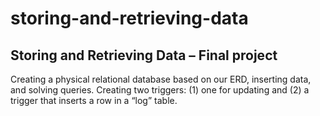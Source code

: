 # storing-and-retrieving-data
## Storing and Retrieving Data – Final project
Creating a physical relational database based on our ERD, inserting data, and solving queries. 
Creating two triggers: (1) one for updating and (2) a trigger that inserts a row in a “log” table.
